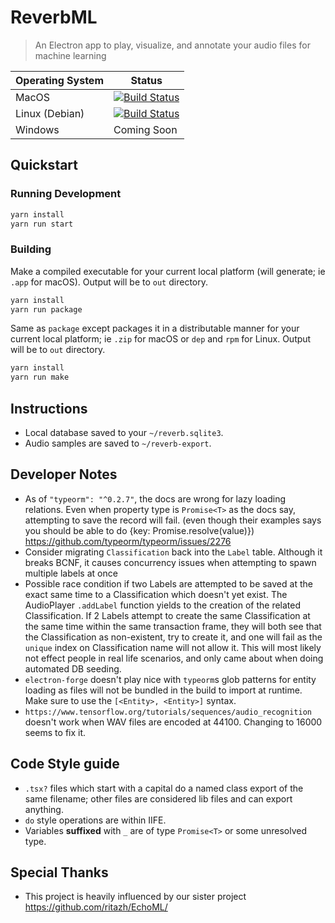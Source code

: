 # ReverbML

> An Electron app to play, visualize, and annotate your audio files for machine learning

| Operating System | Status                                                                                                                                                                |
| ---------------- | --------------------------------------------------------------------------------------------------------------------------------------------------------------------- |
| MacOS            | [![Build Status](https://dev.azure.com/evanlouie/reverb-ml/_apis/build/status/Mac%20Build)](https://dev.azure.com/evanlouie/reverb-ml/_build/latest?definitionId=2)   |
| Linux (Debian)   | [![Build Status](https://dev.azure.com/evanlouie/reverb-ml/_apis/build/status/Linux%20Build)](https://dev.azure.com/evanlouie/reverb-ml/_build/latest?definitionId=1) |
| Windows          | Coming Soon                                                                                                                                                           |

## Quickstart

### Running Development

```bash
yarn install
yarn run start
```

### Building

Make a compiled executable for your current local platform (will generate; ie `.app` for macOS). Output will be to `out` directory.

```bash
yarn install
yarn run package
```

Same as `package` except packages it in a distributable manner for your current local platform; ie `.zip` for macOS or `dep` and `rpm` for Linux. Output will be to `out` directory.

```bash
yarn install
yarn run make
```

## Instructions

- Local database saved to your `~/reverb.sqlite3`.
- Audio samples are saved to `~/reverb-export`.

## Developer Notes

- As of `"typeorm": "^0.2.7"`, the docs are wrong for lazy loading relations. Even when property type is `Promise<T>` as the docs say, attempting to save the record will fail. (even though their examples says you should be able to do {key: Promise.resolve<T>(value)}) https://github.com/typeorm/typeorm/issues/2276
- Consider migrating `Classification` back into the `Label` table. Although it breaks BCNF, it causes concurrency issues when attempting to spawn multiple labels at once
- Possible race condition if two Labels are attempted to be saved at the exact same time to a Classification which doesn't yet exist. The AudioPlayer `.addLabel` function yields to the creation of the related Classification. If 2 Labels attempt to create the same Classification at the same time within the same transaction frame, they will both see that the Classification as non-existent, try to create it, and one will fail as the `unique` index on Classification name will not allow it. This will most likely not effect people in real life scenarios, and only came about when doing automated DB seeding.
- `electron-forge` doesn't play nice with `typeorm`s glob patterns for entity loading as files will not be bundled in the build to import at runtime. Make sure to use the `[<Entity>, <Entity>]` syntax.
- `https://www.tensorflow.org/tutorials/sequences/audio_recognition` doesn't work when WAV files are encoded at 44100. Changing to 16000 seems to fix it.

## Code Style guide

- `.tsx?` files which start with a capital do a named class export of the same filename; other files are considered lib files and can export anything.
- `do` style operations are within IIFE.
- Variables **suffixed** with `_` are of type `Promise<T>` or some unresolved type.

## Special Thanks

- This project is heavily influenced by our sister project https://github.com/ritazh/EchoML/
